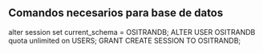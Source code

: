 ## Comandos necesarios para base de datos
alter session set current_schema = OSITRANDB;
ALTER USER OSITRANDB quota unlimited on USERS;
GRANT CREATE SESSION TO OSITRANDB;